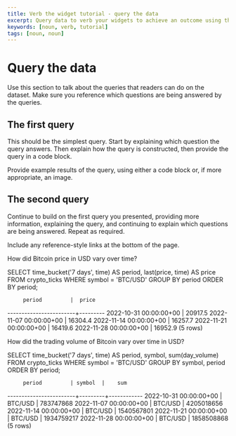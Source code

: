 ```yaml
---
title: Verb the widget tutorial - query the data
excerpt: Query data to verb your widgets to achieve an outcome using the tool
keywords: [noun, verb, tutorial]
tags: [noun, noun]
---
```


<!-- markdown-link-check-disable -->

# Query the data

Use this section to talk about the queries that readers can do on the dataset.
Make sure you reference which questions are being answered by the queries.

## The first query

This should be the simplest query. Start by explaining which question the query
answers. Then explain how the query is constructed, then provide the query in a
code block.

Provide example results of the query, using either a code block or, if more
appropriate, an image.

## The second query

Continue to build on the first query you presented, providing more information,
explaining the query, and continuing to explain which questions are being
answered. Repeat as required.

Include any reference-style links at the bottom of the page.

How did Bitcoin price in USD vary over time?

SELECT time_bucket('7 days', time) AS period,
        last(price, time) AS price
FROM crypto_ticks
WHERE symbol = 'BTC/USD'
GROUP BY period
ORDER BY period;

         period         |  price
------------------------+---------
 2022-10-31 00:00:00+00 | 20917.5
 2022-11-07 00:00:00+00 | 16304.4
 2022-11-14 00:00:00+00 | 16257.7
 2022-11-21 00:00:00+00 | 16419.6
 2022-11-28 00:00:00+00 | 16952.9
(5 rows)

How did the trading volume of Bitcoin vary over time in USD?

SELECT time_bucket('7 days', time) AS period,
        symbol,
        sum(day_volume)
FROM crypto_ticks
WHERE symbol = 'BTC/USD'
GROUP BY symbol, period
ORDER BY period;

         period         | symbol  |    sum
------------------------+---------+------------
 2022-10-31 00:00:00+00 | BTC/USD |  783747868
 2022-11-07 00:00:00+00 | BTC/USD | 4205018656
 2022-11-14 00:00:00+00 | BTC/USD | 1540567801
 2022-11-21 00:00:00+00 | BTC/USD | 1934759217
 2022-11-28 00:00:00+00 | BTC/USD | 1858508868
(5 rows)
